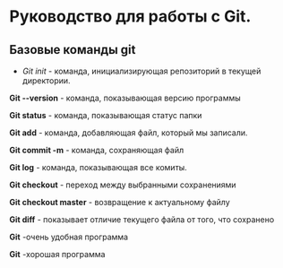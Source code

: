 # Руководство для работы с Git.

## Базовые команды git

* *Git init* - команда, инициализирующая репозиторий в текущей директории.

**Git --version** - команда, показывающая версию программы

**Git status** - команда, показывающая статус папки 

**Git add** - команда, добавляющая файл, который мы записали.

**Git commit -m** - команда, сохраняющая файл

**Git log** - команда, показывающая все комиты.

**Git checkout** - переход между выбранными сохранениями

**Git checkout master** - возвращение к актуальному файлу


**Git diff** - показывает отличие текущего файла от того, что сохранено

**Git** -очень удобная программа

**Git** -хорошая программа 